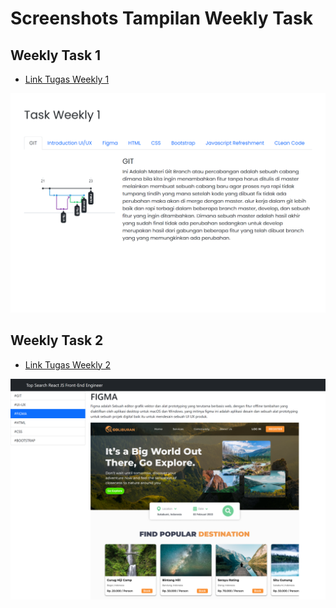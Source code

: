 # Screenshots Tampilan Weekly Task

## Weekly Task 1

- [Link Tugas Weekly 1](praktikum/week1/index.html) <br>

![Weekly 1](screenshots/weeklytask1.png)

## Weekly Task 2

- [Link Tugas Weekly 2](praktikum/week2) <br>

![Weekly 1](screenshots/weeklytask2.png)
